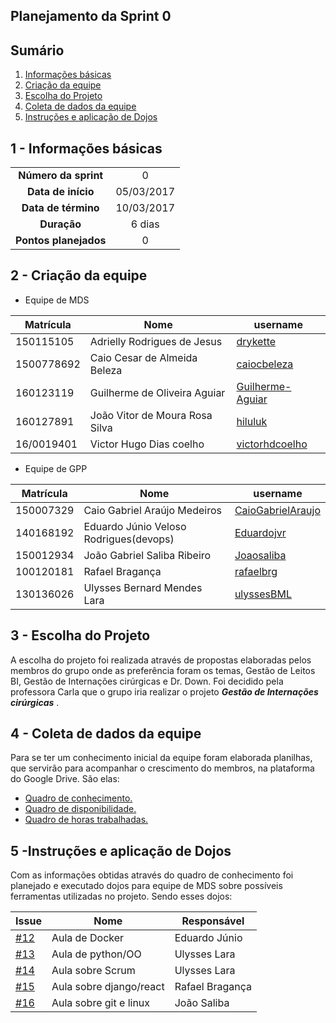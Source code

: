 ## Planejamento da Sprint 0

## Sumário

1. [Informações básicas](#1---informações-básicas)
1. [Criação da equipe](#2---criação-da-equipe)
1. [Escolha do Projeto](#3---escolha-do-projeto)
1. [Coleta de dados da equipe](#4---coleta-de-dados-da-equipe)
1. [Instruções e aplicação de Dojos](#5---instruções-e-aplicação-de-dojos)

## 1 - Informações básicas

| | |
|:--:|:--:|
|**Número da sprint**|0|
|**Data de início**|05/03/2017|
|**Data de término**|10/03/2017|
|**Duração**|6 dias|
|**Pontos planejados**|0|

## 2 - Criação da equipe

* Equipe de MDS

|Matrícula|Nome|username|
|---------|---------|---------------|
|150115105|Adrielly Rodrigues de Jesus|[drykette](https://github.com/drykette)
|1500778692|Caio Cesar de Almeida Beleza|[caiocbeleza](https://github.com/caiocbeleza)
|160123119|Guilherme de Oliveira Aguiar|[Guilherme-Aguiar](https://github.com/Guilherme-Aguiar)
|160127891|João Vitor de Moura Rosa Silva|[hiluluk](https://github.com/hiluluk)
|16/0019401|Victor Hugo Dias coelho|[victorhdcoelho](https://github.com/victorhdcoelho)

* Equipe de GPP

|Matrícula|Nome|username|
|---------|---------|---------------|
|150007329|Caio Gabriel Araújo Medeiros|[CaioGabrielAraujo](https://github.com/CaioGabrielAraujo)
|140168192|Eduardo Júnio Veloso Rodrigues(devops)|[Eduardojvr](https://github.com/Eduardojvr)
|150012934|João Gabriel Saliba Ribeiro|[Joaosaliba](https://github.com/Joaosaliba)
|100120181|Rafael Bragança|[rafaelbrg](https://github.com/rafaelbrg)
|130136026|Ulysses Bernard Mendes Lara|[ulyssesBML](https://github.com/ulyssesBML)


## 3 - Escolha do Projeto

A escolha do projeto foi realizada através de propostas elaboradas
pelos membros do grupo onde as preferência foram os temas, Gestão de Leitos BI, Gestão de Internações cirúrgicas e
Dr. Down. Foi decidido pela professora Carla que o grupo iria realizar o projeto ***Gestão de Internações cirúrgicas*** .

## 4 - Coleta de dados da equipe

Para se ter um conhecimento inicial da equipe foram elaborada planilhas, que servirão para acompanhar o crescimento do membros, na plataforma do Google Drive. São elas:
* [Quadro de conhecimento.](https://github.com/fga-gpp-mds/2018.2_Gestao_de_Internacoes_Cirurgicas_GIC/blob/docs/docs/documentos/imagens/sprint0/conhecimento_Inicial.png)
* [Quadro de disponibilidade.](https://github.com/fga-gpp-mds/2018.2_Gestao_de_Internacoes_Cirurgicas_GIC/blob/docs/docs/documentos/imagens/sprint0/quadro_de_disponibilidade.pdf)
* [Quadro de horas trabalhadas.](https://github.com/fga-gpp-mds/2018.2_Gestao_de_Internacoes_Cirurgicas_GIC/blob/docs/docs/documentos/imagens/sprint0/planilha_de_horas_trabalhadas.pdf)

## 5 -Instruções e aplicação de Dojos

Com as informações obtidas através do quadro de conhecimento foi planejado e executado
dojos para equipe de MDS sobre possíveis ferramentas utilizadas
no projeto. Sendo esses dojos:

|Issue|Nome|Responsável|
|----|-----|------------------|
|[#12](https://github.com/fga-gpp-mds/2018.1-Grupo9/issues/12)|Aula de Docker|Eduardo Júnio|
|[#13](https://github.com/fga-gpp-mds/2018.1-Grupo9/issues/13)|Aula de python/OO|Ulysses Lara|
|[#14](https://github.com/fga-gpp-mds/2018.1-Grupo9/issues/14)|Aula sobre Scrum|Ulysses Lara|
|[#15](https://github.com/fga-gpp-mds/2018.1-Grupo9/issues/15)|Aula sobre django/react|Rafael Bragança|
|[#16](https://github.com/fga-gpp-mds/2018.1-Grupo9/issues/16)|Aula sobre git e linux|João Saliba|
